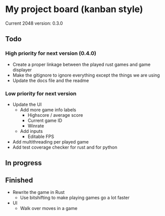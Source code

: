 # My project board (kanban style)
Current 2048 version: 0.3.0

## Todo
### High priority for next version (0.4.0)
- Create a proper linkage between the played rust games and game displayer
- Make the gitignore to ignore everything except the things we are using
- Update the docs file and the readme

### Low priority for next version
- Update the UI
	- Add more game info labels
		- Highscore / average score
		- Current game ID
		- Winrate
	- Add inputs
		- Editable FPS
- Add multithreading per played game
- Add test coverage checker for rust and for python

## In progress

## Finished
- Rewrite the game in Rust
	- Use bitshifting to make playing games go a lot faster
- UI
	- Walk over moves in a game




